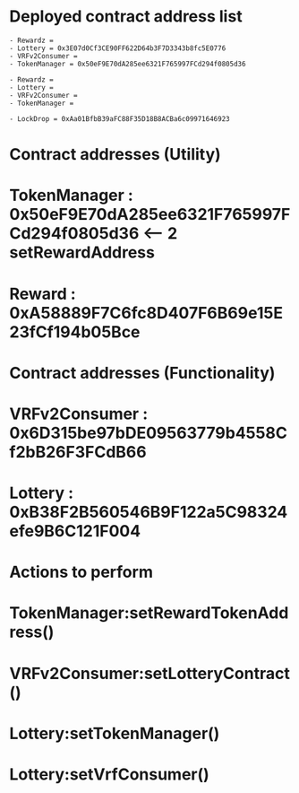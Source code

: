 # Deployed contract address list 
    
    - Rewardz = 
    - Lottery = 0x3E07d0Cf3CE90FF622D64b3F7D3343b8fc5E0776
    - VRFv2Consumer = 
    - TokenManager = 0x50eF9E70dA285ee6321F765997FCd294f0805d36

    - Rewardz = 
    - Lottery = 
    - VRFv2Consumer = 
    - TokenManager = 

    - LockDrop = 0xAa01BfbB39aFC88F35D18B8ACBa6c09971646923


#       Contract addresses (Utility)
# 
# TokenManager  : 0x50eF9E70dA285ee6321F765997FCd294f0805d36      <-- 2 setRewardAddress
# Reward        : 0xA58889F7C6fc8D407F6B69e15E23fCf194b05Bce  
# 

#       Contract addresses (Functionality)
#
# VRFv2Consumer : 0x6D315be97bDE09563779b4558Cf2bB26F3FCdB66    
# Lottery       : 0xB38F2B560546B9F122a5C98324efe9B6C121F004      
#

#       Actions to perform
# 
# TokenManager:setRewardTokenAddress()    
# VRFv2Consumer:setLotteryContract()               
# Lottery:setTokenManager()                         
# Lottery:setVrfConsumer()     
#  

